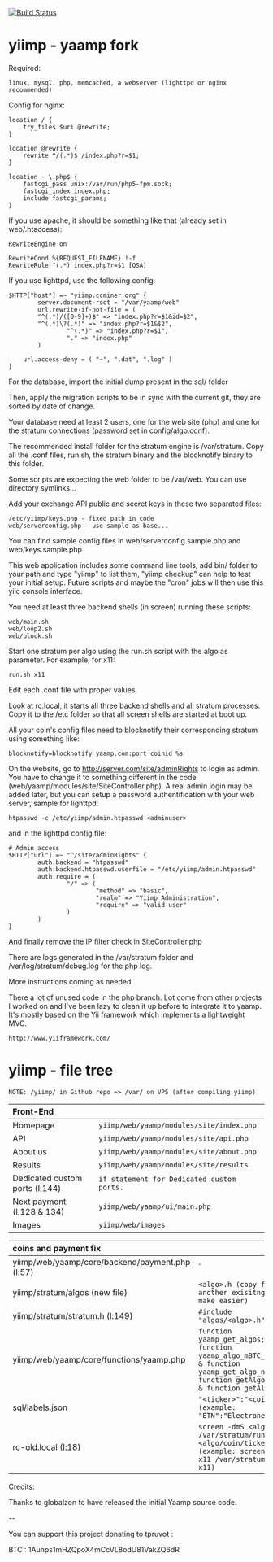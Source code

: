 [![Build Status](https://travis-ci.org/tpruvot/yiimp.svg?branch=next)](https://travis-ci.org/tpruvot/yiimp)

# yiimp - yaamp fork

Required:

	linux, mysql, php, memcached, a webserver (lighttpd or nginx recommended)


Config for nginx:

	location / {
		try_files $uri @rewrite;
	}

	location @rewrite {
		rewrite ^/(.*)$ /index.php?r=$1;
	}

	location ~ \.php$ {
		fastcgi_pass unix:/var/run/php5-fpm.sock;
		fastcgi_index index.php;
		include fastcgi_params;
	}


If you use apache, it should be something like that (already set in web/.htaccess):

	RewriteEngine on

	RewriteCond %{REQUEST_FILENAME} !-f
	RewriteRule ^(.*) index.php?r=$1 [QSA]


If you use lighttpd, use the following config:

	$HTTP["host"] =~ "yiimp.ccminer.org" {
	        server.document-root = "/var/yaamp/web"
	        url.rewrite-if-not-file = (
			"^(.*)/([0-9]+)$" => "index.php?r=$1&id=$2",
			"^(.*)\?(.*)" => "index.php?r=$1&$2",
	                "^(.*)" => "index.php?r=$1",
	                "." => "index.php"
	        )

		url.access-deny = ( "~", ".dat", ".log" )
	}


For the database, import the initial dump present in the sql/ folder

Then, apply the migration scripts to be in sync with the current git, they are sorted by date of change.

Your database need at least 2 users, one for the web site (php) and one for the stratum connections (password set in config/algo.conf).



The recommended install folder for the stratum engine is /var/stratum. Copy all the .conf files, run.sh, the stratum binary and the blocknotify binary to this folder. 

Some scripts are expecting the web folder to be /var/web. You can use directory symlinks...


Add your exchange API public and secret keys in these two separated files:

	/etc/yiimp/keys.php - fixed path in code
	web/serverconfig.php - use sample as base...

You can find sample config files in web/serverconfig.sample.php and web/keys.sample.php

This web application includes some command line tools, add bin/ folder to your path and type "yiimp" to list them, "yiimp checkup" can help to test your initial setup.
Future scripts and maybe the "cron" jobs will then use this yiic console interface.

You need at least three backend shells (in screen) running these scripts:

	web/main.sh
	web/loop2.sh
	web/block.sh

Start one stratum per algo using the run.sh script with the algo as parameter. For example, for x11:

	run.sh x11

Edit each .conf file with proper values.

Look at rc.local, it starts all three backend shells and all stratum processes. Copy it to the /etc folder so that all screen shells are started at boot up.

All your coin's config files need to blocknotify their corresponding stratum using something like:

	blocknotify=blocknotify yaamp.com:port coinid %s

On the website, go to http://server.com/site/adminRights to login as admin. You have to change it to something different in the code (web/yaamp/modules/site/SiteController.php). A real admin login may be added later, but you can setup a password authentification with your web server, sample for lighttpd:

	htpasswd -c /etc/yiimp/admin.htpasswd <adminuser>

and in the lighttpd config file:

	# Admin access
	$HTTP["url"] =~ "^/site/adminRights" {
	        auth.backend = "htpasswd"
	        auth.backend.htpasswd.userfile = "/etc/yiimp/admin.htpasswd"
	        auth.require = (
	                "/" => (
	                        "method" => "basic",
	                        "realm" => "Yiimp Administration",
	                        "require" => "valid-user"
	                )
	        )
	}

And finally remove the IP filter check in SiteController.php



There are logs generated in the /var/stratum folder and /var/log/stratum/debug.log for the php log.

More instructions coming as needed.


There a lot of unused code in the php branch. Lot come from other projects I worked on and I've been lazy to clean it up before to integrate it to yaamp. It's mostly based on the Yii framework which implements a lightweight MVC.

	http://www.yiiframework.com/


# yiimp - file tree

	NOTE: /yiimp/ in Github repo => /var/ on VPS (after compiling yiimp)

| Front-End |  |
|:-----------|:-----------|
| Homepage | `yiimp/web/yaamp/modules/site/index.php` |
| API | `yiimp/web/yaamp/modules/site/api.php` |
| About us | `yiimp/web/yaamp/modules/site/about.php` |
| Results | `yiimp/web/yaamp/modules/site/results` |
| Dedicated custom ports (l:144) |  `if statement for Dedicated custom ports.` |
| Next payment (l:128 & 134) | `yiimp/web/yaamp/ui/main.php` |
| Images | `yiimp/web/images` |

| coins and payment fix |  |
|:-----------|:-----------|
| yiimp/web/yaamp/core/backend/payment.php (l:57) | `|| $coin->symbol == '<coinSymbol>' || 	// note: (coinSymbol is different from coinAlgo).` |
| yiimp/stratum/algos (new file)  | `<algo>.h (copy from another exisitng to make easier)` |
| yiimp/stratum/stratum.h (l:149) | `#include "algos/<algo>.h"` |
| yiimp/web/yaamp/core/functions/yaamp.php | `function yaamp_get_algos; & function yaamp_algo_mBTC_factor; & function yaamp_get_algo_norm; & function getAlgoColors; & function getAlgoPort)` |
| sql/labels.json |  `"<ticker>":"<coin>", (example: "ETN":"Electroneum",)` |
| rc-old.local (l:18) | `screen -dmS <algo> /var/stratum/run.sh <algo/coin/ticker> (example: screen -dmS x11 /var/stratum/run.sh x11)` |


Credits:

Thanks to globalzon to have released the initial Yaamp source code.

--

You can support this project donating to tpruvot :

BTC : 1Auhps1mHZQpoX4mCcVL8odU81VakZQ6dR

